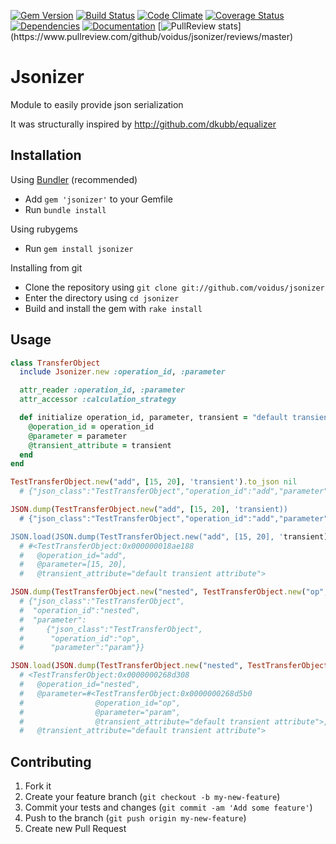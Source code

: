 [![Gem Version](https://badge.fury.io/rb/jsonizer.png)](http://rubygems.org/gems/jsonizer)
[![Build Status](https://secure.travis-ci.org/voidus/jsonizer.png?branch=master)](https://travis-ci.org/voidus/jsonizer)
[![Code Climate](https://codeclimate.com/github/voidus/jsonizer.png)](https://codeclimate.com/github/voidus/jsonizer)
[![Coverage Status](https://coveralls.io/repos/voidus/jsonizer/badge.png?branch=master)](https://coveralls.io/r/voidus/jsonizer)
[![Dependencies](https://gemnasium.com/voidus/jsonizer.png)](https://gemnasium.com/voidus/jsonizer)
[![Documentation](http://inch-ci.org/github/voidus/jsonizer.svg?branch=master)](http://inch-ci.org/github/voidus/linknew)
[![PullReview stats](https://www.pullreview.com/github/voidus/jsonizer/badges/master.svg?)](https://www.pullreview.com/github/voidus/jsonizer/reviews/master)

# Jsonizer

Module to easily provide json serialization

It was structurally inspired by http://github.com/dkubb/equalizer

## Installation

Using [Bundler](http://gembundler.com) (recommended)

  * Add `gem 'jsonizer'` to your Gemfile
  * Run `bundle install`

Using rubygems

  * Run `gem install jsonizer`

Installing from git

  * Clone the repository using `git clone git://github.com/voidus/jsonizer`
  * Enter the directory using `cd jsonizer`
  * Build and install the gem with `rake install`

## Usage

```ruby
class TransferObject
  include Jsonizer.new :operation_id, :parameter

  attr_reader :operation_id, :parameter
  attr_accessor :calculation_strategy

  def initialize operation_id, parameter, transient = "default transient attribute"
    @operation_id = operation_id
    @parameter = parameter
    @transient_attribute = transient
  end
end

TestTransferObject.new("add", [15, 20], 'transient').to_json nil
  # {"json_class":"TestTransferObject","operation_id":"add","parameter":[15,20]}

JSON.dump(TestTransferObject.new("add", [15, 20], 'transient))
  # {"json_class":"TestTransferObject","operation_id":"add","parameter":[15,20]}

JSON.load(JSON.dump(TestTransferObject.new("add", [15, 20], 'transient))).inspect
  # #<TestTransferObject:0x000000018ae188
  #   @operation_id="add",
  #   @parameter=[15, 20],
  #   @transient_attribute="default transient attribute">

JSON.dump(TestTransferObject.new("nested", TestTransferObject.new("op", "param")))
  # {"json_class":"TestTransferObject",
  #  "operation_id":"nested",
  #  "parameter":
  #     {"json_class":"TestTransferObject",
  #      "operation_id":"op",
  #      "parameter":"param"}}

JSON.load(JSON.dump(TestTransferObject.new("nested", TestTransferObject.new("op", "param"))))
  # <TestTransferObject:0x0000000268d308
  #   @operation_id="nested",
  #   @parameter=#<TestTransferObject:0x0000000268d5b0
  #                @operation_id="op",
  #                @parameter="param",
  #                @transient_attribute="default transient attribute">,
  #   @transient_attribute="default transient attribute">
```

## Contributing

1. Fork it
2. Create your feature branch (`git checkout -b my-new-feature`)
3. Commit your tests and changes (`git commit -am 'Add some feature'`)
4. Push to the branch (`git push origin my-new-feature`)
5. Create new Pull Request
